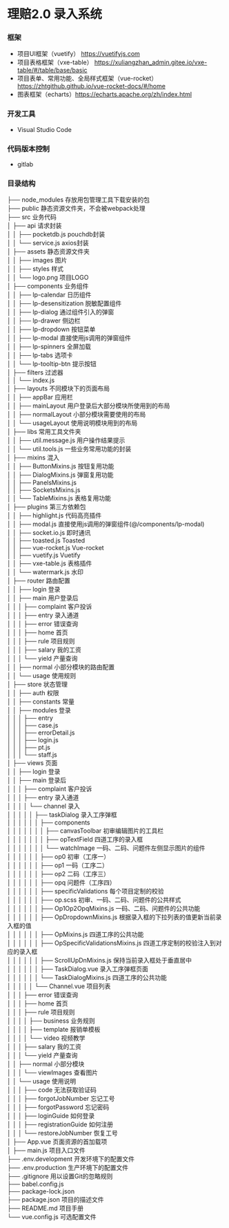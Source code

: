 # 理赔2.0 录入系统

### 框架
 * 项目UI框架（vuetify） https://vuetifyjs.com
 * 项目表格框架（vxe-table） https://xuliangzhan_admin.gitee.io/vxe-table/#/table/base/basic
 * 项目表单、常用功能、全局样式框架（vue-rocket） https://zhtgithub.github.io/vue-rocket-docs/#/home
 * 图表框架（echarts）https://echarts.apache.org/zh/index.html

### 开发工具
  * Visual Studio Code

### 代码版本控制
  * gitlab

### 目录结构
  ├── node_modules  存放用包管理工具下载安装的包  
  ├── public 静态资源文件夹，不会被webpack处理  
  ├── src 业务代码  
  │   ├── api 请求封装  
  │   │   ├── pocketdb.js pouchdb封装  
  │   │   └── service.js axios封装  
  │   ├── assets 静态资源文件夹  
  │   │   ├── images 图片  
  │   │   ├── styles 样式  
  │   │   └── logo.png 项目LOGO   
  │   ├── components 业务组件  
  │   │   ├── lp-calendar 日历组件  
  │   │   ├── lp-desensitization 脱敏配置组件  
  │   │   ├── lp-dialog 通过组件引入的弹窗  
  │   │   ├── lp-drawer 侧边栏  
  │   │   ├── lp-dropdown 按钮菜单  
  │   │   ├── lp-modal 直接使用js调用的弹窗组件  
  │   │   ├── lp-spinners 全屏加载  
  │   │   ├── lp-tabs 选项卡  
  │   │   └── lp-tooltip-btn 提示按钮  
  │   ├── filters 过滤器  
  │   │   └── index.js  
  │   ├── layouts 不同模块下的页面布局  
  │   │   ├── appBar 应用栏  
  │   │   ├── mainLayout 用户登录后大部分模块所使用到的布局  
  │   │   ├── normalLayout 小部分模块需要使用的布局  
  │   │   └── usageLayout 使用说明模块用到的布局  
  │   ├── libs 常用工具文件夹  
  │   │   ├── util.message.js 用户操作结果提示  
  │   │   └── util.tools.js 一些业务常用功能的封装  
  │   ├── mixins 混入  
  │   │   ├── ButtonMixins.js 按钮复用功能  
  │   │   ├── DialogMixins.js 弹窗复用功能  
  │   │   ├── PanelsMixins.js  
  │   │   ├── SocketsMixins.js  
  │   │   └── TableMixins.js 表格复用功能  
  │   ├── plugins 第三方依赖包  
  │   │   ├── highlight.js 代码高亮插件  
  │   │   ├── modal.js 直接使用js调用的弹窗组件(@/components/lp-modal)  
  │   │   ├── socket.io.js 即时通讯  
  │   │   ├── toasted.js Toasted  
  │   │   ├── vue-rocket.js Vue-rocket  
  │   │   ├── vuetify.js Vuetify  
  │   │   ├── vxe-table.js 表格插件  
  │   │   └── watermark.js 水印  
  │   ├── router 路由配置  
  │   │   ├── login 登录  
  │   │   ├── main 用户登录后  
  │   │   │   ├── complaint 客户投诉  
  │   │   │   ├── entry 录入通道  
  │   │   │   ├── error 错误查询  
  │   │   │   ├── home 首页  
  │   │   │   ├── rule 项目规则  
  │   │   │   ├── salary 我的工资  
  │   │   │   └── yield 产量查询  
  │   │   ├── normal 小部分模块的路由配置  
  │   │   └── usage 使用规则  
  │   ├── store 状态管理  
  │   │   ├── auth 权限  
  │   │   ├── constants 常量  
  │   │   ├── modules 登录  
  │   │   │   ├── entry  
  │   │   │   ├── case.js  
  │   │   │   ├── errorDetail.js  
  │   │   │   ├── login.js  
  │   │   │   ├── pt.js  
  │   │   │   └── staff.js  
  │   ├── views 页面  
  │   │   ├── login 登录  
  │   │   ├── main 登录后  
  │   │   │   ├── complaint 客户投诉  
  │   │   │   ├── entry 录入通道  
  │   │   │   │   └── channel 录入  
  │   │   │   │   │   ├── taskDialog 录入工序弹框  
  │   │   │   │   │   │   ├── components   
  │   │   │   │   │   │   │   ├── canvasToolbar 初审编辑图片的工具栏  
  │   │   │   │   │   │   │   ├── opTextField 四道工序的录入框  
  │   │   │   │   │   │   │   └── watchImage 一码、二码、问题件左侧显示图片的组件  
  │   │   │   │   │   │   ├── op0 初审（工序一）  
  │   │   │   │   │   │   ├── op1 一码（工序二）  
  │   │   │   │   │   │   ├── op2 二码（工序三）  
  │   │   │   │   │   │   ├── opq 问题件（工序四）  
  │   │   │   │   │   │   ├── specificValidations 每个项目定制的校验  
  │   │   │   │   │   │   ├── op.scss 初审、一码、二码、问题件的公共样式  
  │   │   │   │   │   │   ├── Op1Op2OpqMixins.js 一码、二码、问题件的公共功能  
  │   │   │   │   │   │   ├── OpDropdownMixins.js 根据录入框的下拉列表的值更新当前录入框的值  
  │   │   │   │   │   │   ├── OpMixins.js 四道工序的公共功能  
  │   │   │   │   │   │   ├── OpSpecificValidationsMixins.js 四道工序定制的校验注入到对应的录入框  
  │   │   │   │   │   │   ├── ScrollUpDnMixins.js 保持当前录入框处于垂直居中  
  │   │   │   │   │   │   ├── TaskDialog.vue 录入工序弹框页面  
  │   │   │   │   │   │   └── TaskDialogMixins.js 四道工序的公共功能  
  │   │   │   │   │   └── Channel.vue 项目列表  
  │   │   │   ├── error 错误查询  
  │   │   │   ├── home 首页  
  │   │   │   ├── rule 项目规则  
  │   │   │   │   ├── business 业务规则  
  │   │   │   │   ├── template 报销单模板  
  │   │   │   │   └── video 视频教学  
  │   │   │   ├── salary 我的工资  
  │   │   │   └── yield 产量查询  
  │   │   ├── normal 小部分模块  
  │   │   │   └── viewImages 查看图片  
  │   │   └── usage 使用说明  
  │   │   │   ├── code 无法获取验证码  
  │   │   │   ├── forgotJobNumber 忘记工号  
  │   │   │   ├── forgotPassword 忘记密码  
  │   │   │   ├── loginGuide 如何登录  
  │   │   │   ├── registrationGuide 如何注册  
  │   │   │   └── restoreJobNumber 恢复工号  
  │   ├── App.vue 页面资源的首加载项  
  │   ├── main.js 项目入口文件  
  ├── .env.development 开发环境下的配置文件  
  ├── .env.production 生产环境下的配置文件  
  ├── .gitignore 用以设置Git的忽略规则  
  ├── babel.config.js  
  ├── package-lock.json  
  ├── package.json 项目的描述文件  
  ├── README.md 项目手册  
  └── vue.config.js 可选配置文件  
